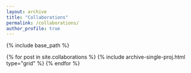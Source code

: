 ```yaml
---
layout: archive
title: "Collaborations"
permalink: /collaborations/
author_profile: true
---
```

{% include base_path %}

<div class="grid">
  <div class="wrapper">
    {% for post in site.collaborations %}
      {% include archive-single-proj.html type="grid" %}
    {% endfor %}
  </div>
</div>
